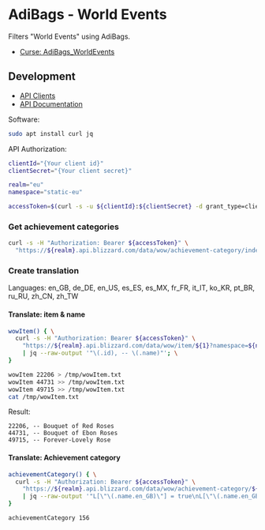 # AdiBags - World Events

Filters "World Events" using AdiBags.

* [Curse: AdiBags_WorldEvents](https://www.curseforge.com/wow/addons/adibags-world-events)

## Development

* [API Clients](https://develop.battle.net/access/clients)
* [API Documentation](https://develop.battle.net/documentation/world-of-warcraft/game-data-apis)

Software:

```bash
sudo apt install curl jq
```

API Authorization:

```bash
clientId="{Your client id}"
clientSecret="{Your client secret}"

realm="eu"
namespace="static-eu"

accessToken=$(curl -s -u ${clientId}:${clientSecret} -d grant_type=client_credentials "https://${realm}.battle.net/oauth/token" | jq -r '.access_token')
```

### Get achievement categories

```bash
curl -s -H "Authorization: Bearer ${accessToken}" \
  "https://${realm}.api.blizzard.com/data/wow/achievement-category/index?namespace=${namespace}" | jq > /tmp/achievementCategories.json
```

### Create translation

Languages: en_GB, de_DE, en_US, es_ES, es_MX, fr_FR, it_IT, ko_KR, pt_BR, ru_RU, zh_CN, zh_TW

#### Translate: item & name

```bash
wowItem() { \
  curl -s -H "Authorization: Bearer ${accessToken}" \
    "https://${realm}.api.blizzard.com/data/wow/item/${1}?namespace=${namespace}&locale=en_GB" \
    | jq --raw-output '"\(.id), -- \(.name)"'; \
}

wowItem 22206 > /tmp/wowItem.txt
wowItem 44731 >> /tmp/wowItem.txt
wowItem 49715 >> /tmp/wowItem.txt
cat /tmp/wowItem.txt
```

Result:

```text
22206, -- Bouquet of Red Roses
44731, -- Bouquet of Ebon Roses
49715, -- Forever-Lovely Rose
```

#### Translate: Achievement category

```bash
achievementCategory() { \
  curl -s -H "Authorization: Bearer ${accessToken}" \
    "https://${realm}.api.blizzard.com/data/wow/achievement-category/${1}?namespace=${namespace}" \
    | jq --raw-output '"L[\"\(.name.en_GB)\"] = true\nL[\"\(.name.en_GB)\"] = \"\(.name.de_DE)\"\nL[\"\(.name.en_GB)\"] = \"\(.name.en_US)\"\nL[\"\(.name.en_GB)\"] = \"\(.name.es_ES)\"\nL[\"\(.name.en_GB)\"] = \"\(.name.es_MX)\"\nL[\"\(.name.en_GB)\"] = \"\(.name.fr_FR)\"\nL[\"\(.name.en_GB)\"] = \"\(.name.it_IT)\"\nL[\"\(.name.en_GB)\"] = \"\(.name.ko_KR)\"\nL[\"\(.name.en_GB)\"] = \"\(.name.pt_BR)\"\nL[\"\(.name.en_GB)\"] = \"\(.name.ru_RU)\"\nL[\"\(.name.en_GB)\"] = \"\(.name.zh_CN)\"\nL[\"\(.name.en_GB)\"] = \"\(.name.zh_TW)\""'
}

achievementCategory 156
```
